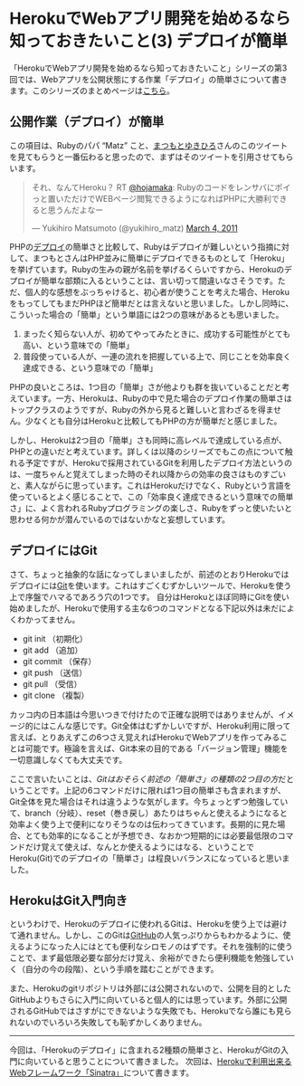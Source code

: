# <span>HerokuでWebアプリ開発を始めるなら</span><span>知っておきたいこと(3) デプロイが簡単</span>

「HerokuでWebアプリ開発を始めるなら知っておきたいこと」シリーズの第3回では、Webアプリを公開状態にする作業「デプロイ」の簡単さについて書きます。このシリーズのまとめページは[こちら](/2011/05/09/ruby-heroku-web-app-development-tips-matome)。

<!-- READMORE -->


## 公開作業（デプロイ）が簡単

この項目は、Rubyのパパ “Matz” こと、[まつもとゆきひろ](http://ja.wikipedia.org/wiki/%E3%81%BE%E3%81%A4%E3%82%82%E3%81%A8%E3%82%86%E3%81%8D%E3%81%B2%E3%82%8D)さんのこのツイートを見てもらうと一番伝わると思ったので、まずはそのツイートを引用させてもらいます。

<blockquote class="twitter-tweet"><p>それ、なんてHeroku？ RT <a href="https://twitter.com/hojamaka">@hojamaka</a>: Rubyのコードをレンサバにポイっと置いただけでWEBページ閲覧できるようになればPHPに大勝利できると思うんだよなー</p>&mdash; Yukihiro Matsumoto (@yukihiro_matz) <a href="https://twitter.com/yukihiro_matz/statuses/43532616317534208">March 4, 2011</a></blockquote>
<script async src="//platform.twitter.com/widgets.js" charset="utf-8"></script>

PHPの[デプロイ](http://e-words.jp/w/E38387E38397E383ADE382A4.html)の簡単さと比較して、Rubyはデプロイが難しいという指摘に対して、まつもとさんはPHP並みに簡単にデプロイできるものとして「Heroku」を挙げています。Rubyの生みの親が名前を挙げるくらいですから、Herokuのデプロイが簡単な部類に入るということは、言い切って間違いなさそうです。ただ、個人的な感想をぶっちゃけると、初心者が使うことを考えた場合、HerokuをもってしてもまだPHPほど簡単だとは言えないと思いました。しかし同時に、こういった場合の「簡単」という単語には2つの意味があるとも思いました。

1. まったく知らない人が、初めてやってみたときに、成功する可能性がとても高い、という意味での「簡単」
2. 普段使っている人が、一連の流れを把握している上で、同じことを効率良く達成できる、という意味での「簡単」

PHPの良いところは、1つ目の「簡単」さが他よりも群を抜いていることだと考えています。一方、Herokuは、Rubyの中で見た場合のデプロイ作業の簡単さはトップクラスのようですが、Rubyの外から見ると難しいと言わざるを得ません。少なくとも自分はHerokuと比較してもPHPの方が簡単だと感じました。

しかし、Herokuは2つ目の「簡単」さも同時に高レベルで達成している点が、PHPとの違いだと考えています。詳しくは以降のシリーズでもこの点について触れる予定ですが、Herokuで採用されているGitを利用したデプロイ方法というのは、一度ちゃんと覚えてしまった時のそれ以降からの効率の良さはものすごいと、素人ながらに思っています。これはHerokuだけでなく、Rubyという言語を使っているとよく感じることで、この「効率良く達成できるという意味での簡単さ」に、よく言われるRubyプログラミングの楽しさ、Rubyをずっと使いたいと思わせる何かが潜んでいるのではないかなと妄想しています。


## デプロイにはGit

さて、ちょっと抽象的な話になってしまいましたが、前述のとおりHerokuではデプロイには[Git](http://ja.wikipedia.org/wiki/Git)を使います。これはすごくむずかしいツールで、Herokuを使う上で序盤でハマるであろう穴の1つです。 自分はHerokuとほぼ同時にGitを使い始めましたが、Herokuで使用する主な6つのコマンドとなる下記以外は未だによくわかってません。

- git init （初期化）
- git add （追加）
- git commit （保存）
- git push （送信）
- git pull （受信）
- git clone （複製）

カッコ内の日本語は今思いつきで付けたので正確な説明ではありませんが、イメージ的にはこんな感じです。Git全体はむずかしいですが、Heroku利用に限って言えば、とりあえずこの6つさえ覚えればHerokuでWebアプリを作ってみることは可能です。極論を言えば、Git本来の目的である「バージョン管理」機能を一切意識しなくても大丈夫です。

ここで言いたいことは、*Gitはおそらく前述の「簡単さ」の種類の2つ目の方*だということです。上記の6コマンドだけに限れば1つ目の簡単さも含まれますが、Git全体を見た場合はそれは違うような気がします。今ちょっとずつ勉強していて、branch（分岐）、reset（巻き戻し）あたりはちゃんと使えるようになると効率よく使う上で便利になりそうなのは伝わってきています。長期的に見た場合、とても効率的になることが予想でき、なおかつ短期的には必要最低限のコマンドだけ覚えて使えば、なんとか使えるようにはなる、ということでHeroku(Git)でのデプロイの「簡単さ」は程良いバランスになっていると思いました。


## HerokuはGit入門向き

というわけで、Herokuのデプロイに使われるGitは、Herokuを使う上では避けて通れません。しかし、このGitは[GitHub](https://github.com/)の人気っぷりからもわかるように、使えるようになった人にはとても便利なシロモノのはずです。それを強制的に使うことで、まず最低限必要な部分だけ覚え、余裕ができたら便利機能を勉強していく（自分の今の段階）、という手順を踏むことができます。

また、Herokuのgitリポジトリは外部には公開されないので、公開を目的としたGitHubよりもさらに入門に向いていると個人的には思っています。外部に公開されるGitHubではさすがにできないような失敗でも、Herokuでなら誰にも見られないのでいろいろ失敗しても恥ずかしくありません。

* * *

今回は、「Herokuのデプロイ」に含まれる2種類の簡単さと、HerokuがGitの入門に向いていると思うことについて書きました。
次回は、[Herokuで利用出来るWebフレームワーク「Sinatra」](/2011/05/02/ruby-heroku-web-app-development-tips-4)について書きます。

